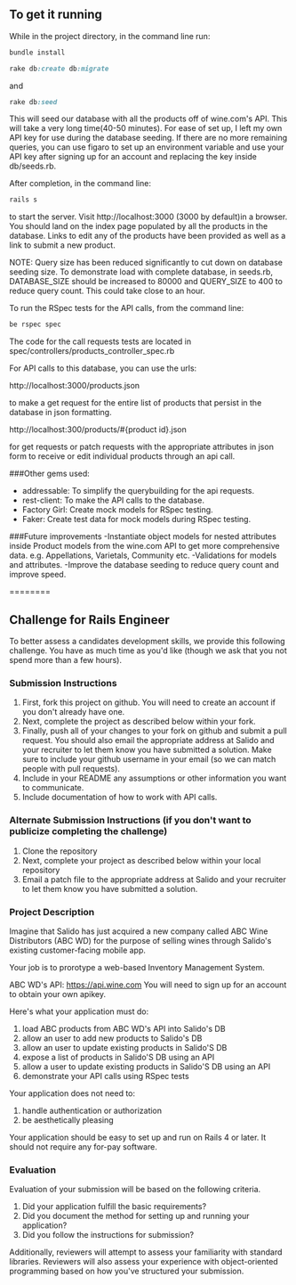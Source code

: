 
## To get it running

While in the project directory, in the command line run:
```ruby
bundle install
```

```ruby
rake db:create db:migrate
```

and
```ruby
rake db:seed
```

This will seed our database with all the products off of wine.com's API. This will take a very long time(40-50 minutes). For ease of set up, I left my own API key for use during the database seeding. If there are no more remaining queries, you can use figaro to set up an environment variable and use your API key after signing up for an account and replacing the key inside db/seeds.rb.

After completion, in the command line:
```ruby
rails s
```
to start the server. Visit http://localhost:3000 (3000 by default)in a browser. You should land on the index page populated by all the products in the database. Links to edit any of the products have been provided as well as a link to submit a new product.

NOTE: Query size has been reduced significantly to cut down on database seeding size. To demonstrate load with complete database, in seeds.rb, DATABASE_SIZE should be increased to 80000 and QUERY_SIZE to 400 to reduce query count. This could take close to an hour.

To run the RSpec tests for the API calls, from the command line:
```ruby
be rspec spec
```
The code for the call requests tests are located in spec/controllers/products_controller_spec.rb

For API calls to this database, you can use the urls:

http://localhost:3000/products.json

to make a get request for the entire list of products that persist in the database in json formatting.

http://localhost:300/products/#{product id}.json

for get requests or patch requests with the appropriate attributes in json form to receive or edit individual products through an api call.

###Other gems used:

- addressable: To simplify the querybuilding for the api requests.
- rest-client: To make the API calls to the database.
- Factory Girl: Create mock models for RSpec testing.
- Faker: Create test data for mock models during RSpec testing.

###Future improvements
-Instantiate object models for nested attributes inside Product models from the wine.com API to get more comprehensive data. e.g. Appellations, Varietals, Community etc.
-Validations for models and attributes.
-Improve the database seeding to reduce query count and improve speed.

========

## Challenge for Rails Engineer
To better assess a candidates development skills, we provide this following challenge.  You have as much time as you'd like (though we ask that you not spend more than a few hours).

### Submission Instructions
1. First, fork this project on github.  You will need to create an account if you don't already have one.
1. Next, complete the project as described below within your fork.
1. Finally, push all of your changes to your fork on github and submit a pull request.  You should also email the appropriate address at Salido and your recruiter to let them know you have submitted a solution.  Make sure to include your github username in your email (so we can match people with pull requests).
1. Include in your README any assumptions or other information you want to communicate.
1. Include documentation of how to work with API calls.

### Alternate Submission Instructions (if you don't want to publicize completing the challenge)
1. Clone the repository
1. Next, complete your project as described below within your local repository
1. Email a patch file to the appropriate address at Salido and your recruiter to let them know you have submitted a solution.

### Project Description
Imagine that Salido has just acquired a new company called ABC Wine Distributors (ABC WD) for the purpose of selling wines through Salido's existing customer-facing mobile app.

Your job is to prorotype a web-based Inventory Management System.

ABC WD's API: https://api.wine.com You will need to sign up for an account to obtain your own apikey.

Here's what your application must do:

1. load ABC products from ABC WD's API into Salido's DB
1. allow an user to add new products to Salido's DB
1. allow an user to update existing products in Salido'S DB
1. expose a list of products in Salido'S DB using an API
1. allow a user to update existing products in Salido'S DB using an API
1. demonstrate your API calls using RSpec tests

Your application does not need to:

1. handle authentication or authorization
1. be aesthetically pleasing

Your application should be easy to set up and run on Rails 4 or later.  It should not require any for-pay software.

### Evaluation
Evaluation of your submission will be based on the following criteria.

1. Did your application fulfill the basic requirements?
1. Did you document the method for setting up and running your application?
1. Did you follow the instructions for submission?

Additionally, reviewers will attempt to assess your familiarity with standard libraries. Reviewers will also assess your experience with object-oriented programming based on how you've structured your submission.

